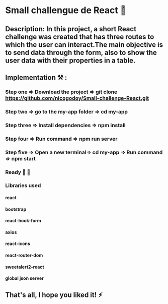 # Small challengue de React 🚀

## Description: In this project, a short React challenge was created that has three routes to which the user can interact.The main objective is to send data through the form, also to show the user data with their properties in a table.

## Implementation ⚒️ :
### Step one => Download the project => git clone https://github.com/nicogodoy/Small-challenge-React.git
### Step two => go to the my-app folder => cd my-app
### Step three => Install dependencies => npm install
### Step four => Run command => npm run server
### Step five => Open a new terminal=> cd my-app => Run command => npm start
### Ready 🎉 🏁

### Libraries used
#### react
#### bootstrap
#### react-hook-form
#### axios
#### react-icons
#### react-router-dom
#### sweetalert2-react
#### global json server 

## That's all, I hope you liked it! ⚡ 